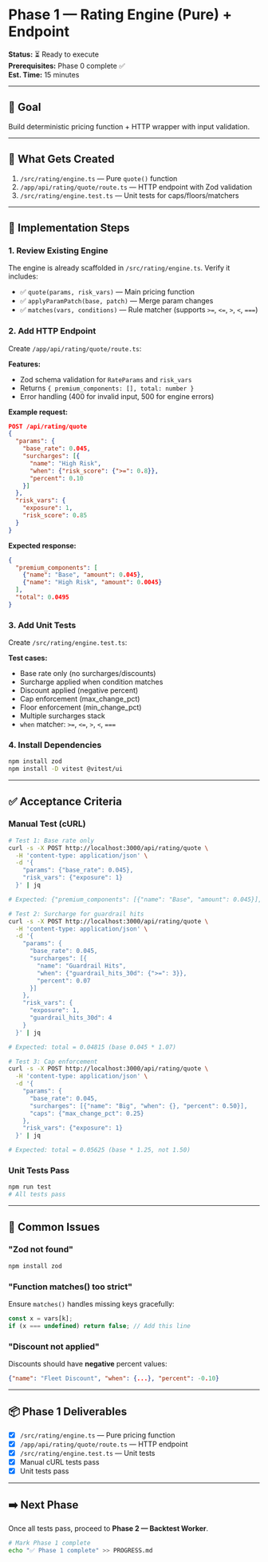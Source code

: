 # Phase 1 — Rating Engine (Pure) + Endpoint

**Status:** ⏳ Ready to execute  
**Prerequisites:** Phase 0 complete ✅  
**Est. Time:** 15 minutes

---

## 🎯 Goal

Build deterministic pricing function + HTTP wrapper with input validation.

---

## 📝 What Gets Created

1. `/src/rating/engine.ts` — Pure `quote()` function
2. `/app/api/rating/quote/route.ts` — HTTP endpoint with Zod validation
3. `/src/rating/engine.test.ts` — Unit tests for caps/floors/matchers

---

## 🔧 Implementation Steps

### 1. Review Existing Engine

The engine is already scaffolded in `/src/rating/engine.ts`. Verify it includes:

- ✅ `quote(params, risk_vars)` — Main pricing function
- ✅ `applyParamPatch(base, patch)` — Merge param changes
- ✅ `matches(vars, conditions)` — Rule matcher (supports `>=`, `<=`, `>`, `<`, `===`)

### 2. Add HTTP Endpoint

Create `/app/api/rating/quote/route.ts`:

**Features:**
- Zod schema validation for `RateParams` and `risk_vars`
- Returns `{ premium_components: [], total: number }`
- Error handling (400 for invalid input, 500 for engine errors)

**Example request:**
```json
POST /api/rating/quote
{
  "params": {
    "base_rate": 0.045,
    "surcharges": [{
      "name": "High Risk",
      "when": {"risk_score": {">=": 0.8}},
      "percent": 0.10
    }]
  },
  "risk_vars": {
    "exposure": 1,
    "risk_score": 0.85
  }
}
```

**Expected response:**
```json
{
  "premium_components": [
    {"name": "Base", "amount": 0.045},
    {"name": "High Risk", "amount": 0.0045}
  ],
  "total": 0.0495
}
```

### 3. Add Unit Tests

Create `/src/rating/engine.test.ts`:

**Test cases:**
- Base rate only (no surcharges/discounts)
- Surcharge applied when condition matches
- Discount applied (negative percent)
- Cap enforcement (max_change_pct)
- Floor enforcement (min_change_pct)
- Multiple surcharges stack
- `when` matcher: `>=`, `<=`, `>`, `<`, `===`

### 4. Install Dependencies

```bash
npm install zod
npm install -D vitest @vitest/ui
```

---

## ✅ Acceptance Criteria

### Manual Test (cURL)

```bash
# Test 1: Base rate only
curl -s -X POST http://localhost:3000/api/rating/quote \
  -H 'content-type: application/json' \
  -d '{
    "params": {"base_rate": 0.045},
    "risk_vars": {"exposure": 1}
  }' | jq

# Expected: {"premium_components": [{"name": "Base", "amount": 0.045}], "total": 0.045}

# Test 2: Surcharge for guardrail hits
curl -s -X POST http://localhost:3000/api/rating/quote \
  -H 'content-type: application/json' \
  -d '{
    "params": {
      "base_rate": 0.045,
      "surcharges": [{
        "name": "Guardrail Hits",
        "when": {"guardrail_hits_30d": {">=": 3}},
        "percent": 0.07
      }]
    },
    "risk_vars": {
      "exposure": 1,
      "guardrail_hits_30d": 4
    }
  }' | jq

# Expected: total = 0.04815 (base 0.045 * 1.07)

# Test 3: Cap enforcement
curl -s -X POST http://localhost:3000/api/rating/quote \
  -H 'content-type: application/json' \
  -d '{
    "params": {
      "base_rate": 0.045,
      "surcharges": [{"name": "Big", "when": {}, "percent": 0.50}],
      "caps": {"max_change_pct": 0.25}
    },
    "risk_vars": {"exposure": 1}
  }' | jq

# Expected: total = 0.05625 (base * 1.25, not 1.50)
```

### Unit Tests Pass

```bash
npm run test
# All tests pass
```

---

## 🚨 Common Issues

### "Zod not found"
```bash
npm install zod
```

### "Function matches() too strict"
Ensure `matches()` handles missing keys gracefully:
```ts
const x = vars[k];
if (x === undefined) return false; // Add this line
```

### "Discount not applied"
Discounts should have **negative** percent values:
```json
{"name": "Fleet Discount", "when": {...}, "percent": -0.10}
```

---

## 📦 Phase 1 Deliverables

- [x] `/src/rating/engine.ts` — Pure pricing function
- [x] `/app/api/rating/quote/route.ts` — HTTP endpoint
- [x] `/src/rating/engine.test.ts` — Unit tests
- [x] Manual cURL tests pass
- [x] Unit tests pass

---

## ➡️ Next Phase

Once all tests pass, proceed to **Phase 2 — Backtest Worker**.

```bash
# Mark Phase 1 complete
echo "✅ Phase 1 complete" >> PROGRESS.md
```


